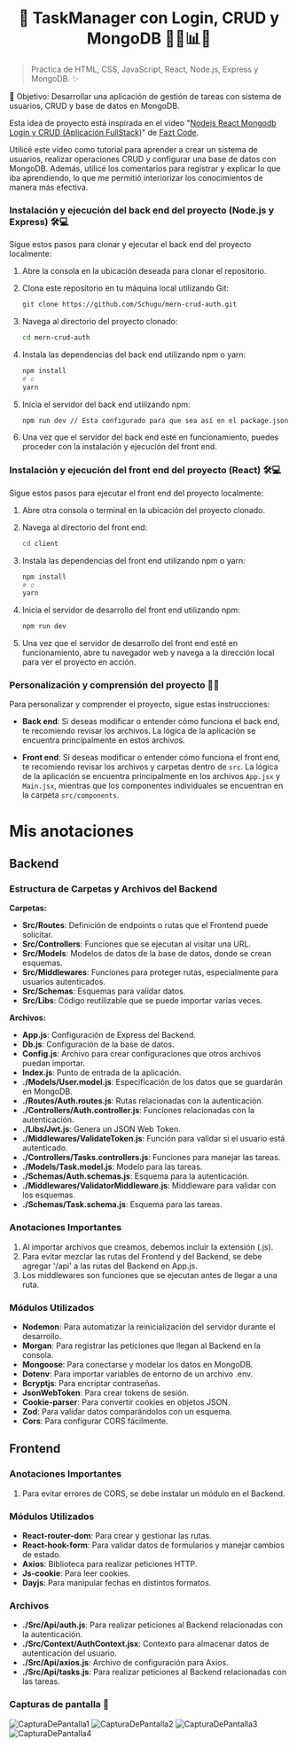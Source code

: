 <h1 align='center'>🌟 TaskManager con Login, CRUD y MongoDB 🔐🔄📊🌟</h1>

> Práctica de HTML, CSS, JavaScript, React, Node.js, Express y MongoDB. ✨

🎯 Objetivo: Desarrollar una aplicación de gestión de tareas con sistema de usuarios, CRUD y base de datos en MongoDB.

Esta idea de proyecto está inspirada en el video "[Nodejs React Mongodb Login y CRUD (Aplicación FullStack)](https://youtu.be/NmkY4JgS21A?si=qWD6Td1IJp2UYNN6)" de [Fazt Code](https://www.youtube.com/@blackcode2).

Utilicé este video como tutorial para aprender a crear un sistema de usuarios, realizar operaciones CRUD y configurar una base de datos con MongoDB. Además, utilicé los comentarios para registrar y explicar lo que iba aprendiendo, lo que me permitió interiorizar los conocimientos de manera más efectiva.

### Instalación y ejecución del back end del proyecto (Node.js y Express) 🛠️💻

Sigue estos pasos para clonar y ejecutar el back end del proyecto localmente:

1. Abre la consola en la ubicación deseada para clonar el repositorio.

2. Clona este repositorio en tu máquina local utilizando Git:

    ```bash
    git clone https://github.com/Schugu/mern-crud-auth.git
    ```

3. Navega al directorio del proyecto clonado:

    ```bash
    cd mern-crud-auth
    ```

4. Instala las dependencias del back end utilizando npm o yarn:

    ```bash
    npm install
    # o
    yarn
    ```

5. Inicia el servidor del back end utilizando npm:

    ```bash
    npm run dev // Esta configurado para que sea así en el package.json 
    ```

7. Una vez que el servidor del back end esté en funcionamiento, puedes proceder con la instalación y ejecución del front end.

### Instalación y ejecución del front end del proyecto (React) 🛠️💻

Sigue estos pasos para ejecutar el front end del proyecto localmente:

1. Abre otra consola o terminal en la ubicación del proyecto clonado.

2. Navega al directorio del front end:

    ```bash
    cd client
    ```

3. Instala las dependencias del front end utilizando npm o yarn:

    ```bash
    npm install
    # o
    yarn
    ```

4. Inicia el servidor de desarrollo del front end utilizando npm:

    ```bash
    npm run dev
    ```

5. Una vez que el servidor de desarrollo del front end esté en funcionamiento, abre tu navegador web y navega a la dirección local para ver el proyecto en acción.

### Personalización y comprensión del proyecto 🎨🧠

Para personalizar y comprender el proyecto, sigue estas instrucciones:

- **Back end**: Si deseas modificar o entender cómo funciona el back end, te recomiendo revisar los archivos. La lógica de la aplicación se encuentra principalmente en estos archivos.

- **Front end**: Si deseas modificar o entender cómo funciona el front end, te recomiendo revisar los archivos y carpetas dentro de `src`. La lógica de la aplicación se encuentra principalmente en los archivos `App.jsx` y `Main.jsx`, mientras que los componentes individuales se encuentran en la carpeta `src/components`.



# Mis anotaciones
## Backend 
### Estructura de Carpetas y Archivos del Backend

**Carpetas:**

- **Src/Routes**: Definición de endpoints o rutas que el Frontend puede solicitar.
- **Src/Controllers**: Funciones que se ejecutan al visitar una URL.
- **Src/Models**: Modelos de datos de la base de datos, donde se crean esquemas.
- **Src/Middlewares**: Funciones para proteger rutas, especialmente para usuarios autenticados.
- **Src/Schemas**: Esquemas para validar datos.
- **Src/Libs**: Código reutilizable que se puede importar varias veces.

**Archivos:**

- **App.js**: Configuración de Express del Backend.
- **Db.js**: Configuración de la base de datos.
- **Config.js**: Archivo para crear configuraciones que otros archivos puedan importar.
- **Index.js**: Punto de entrada de la aplicación.
- **./Models/User.model.js**: Especificación de los datos que se guardarán en MongoDB.
- **./Routes/Auth.routes.js**: Rutas relacionadas con la autenticación.
- **./Controllers/Auth.controller.js**: Funciones relacionadas con la autenticación.
- **./Libs/Jwt.js**: Genera un JSON Web Token.
- **./Middlewares/ValidateToken.js**: Función para validar si el usuario está autenticado.
- **./Controllers/Tasks.controllers.js**: Funciones para manejar las tareas.
- **./Models/Task.model.js**: Modelo para las tareas.
- **./Schemas/Auth.schemas.js**: Esquema para la autenticación.
- **./Middlewares/ValidatorMiddleware.js**: Middleware para validar con los esquemas.
- **./Schemas/Task.schema.js**: Esquema para las tareas.

### Anotaciones Importantes

1. Al importar archivos que creamos, debemos incluir la extensión (.js).
2. Para evitar mezclar las rutas del Frontend y del Backend, se debe agregar '/api' a las rutas del Backend en App.js.
3. Los middlewares son funciones que se ejecutan antes de llegar a una ruta.

### Módulos Utilizados

- **Nodemon**: Para automatizar la reinicialización del servidor durante el desarrollo.
- **Morgan**: Para registrar las peticiones que llegan al Backend en la consola.
- **Mongoose**: Para conectarse y modelar los datos en MongoDB.
- **Dotenv**: Para importar variables de entorno de un archivo .env.
- **Bcryptjs**: Para encriptar contraseñas.
- **JsonWebToken**: Para crear tokens de sesión.
- **Cookie-parser**: Para convertir cookies en objetos JSON.
- **Zod**: Para validar datos comparándolos con un esquema.
- **Cors**: Para configurar CORS fácilmente.


## Frontend
### Anotaciones Importantes

1. Para evitar errores de CORS, se debe instalar un módulo en el Backend.

### Módulos Utilizados

- **React-router-dom**: Para crear y gestionar las rutas.
- **React-hook-form**: Para validar datos de formularios y manejar cambios de estado.
- **Axios**: Biblioteca para realizar peticiones HTTP.
- **Js-cookie**: Para leer cookies.
- **Dayjs**: Para manipular fechas en distintos formatos.

### Archivos

- **./Src/Api/auth.js**: Para realizar peticiones al Backend relacionadas con la autenticación.
- **./Src/Context/AuthContext.jsx**: Contexto para almacenar datos de autenticación del usuario.
- **./Src/Api/axios.js**: Archivo de configuración para Axios.
- **./Src/Api/tasks.js**: Para realizar peticiones al Backend relacionadas con las tareas.

### Capturas de pantalla 📸
<img src='public/CapturaDePantalla1.png' alt='CapturaDePantalla1'>
<img src='public/CapturaDePantalla2.png' alt='CapturaDePantalla2'>
<img src='public/CapturaDePantalla3.png' alt='CapturaDePantalla3'>
<img src='public/CapturaDePantalla4.png' alt='CapturaDePantalla4'>




